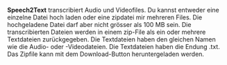 **Speech2Text** transcribiert Audio und Videofiles. Du kannst entweder eine einzelne Datei hoch laden oder eine zipdatei mir mehreren Files. Die hochgeladene Datei darf aber nicht grösser als 100 MB sein. Die transcribierten Dateien werden in einem zip-File als ein oder mehrere Textdateien zurückgegeben. Die Textdateien haben den gleichen Namen wie die Audio- oder -Videodateien. Die Textdateien haben die Endung .txt. Das Zipfile kann mit dem Download-Button heruntergeladen werden.